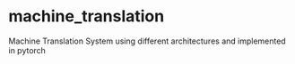 # machine_translation
Machine Translation System using different architectures and implemented in pytorch
